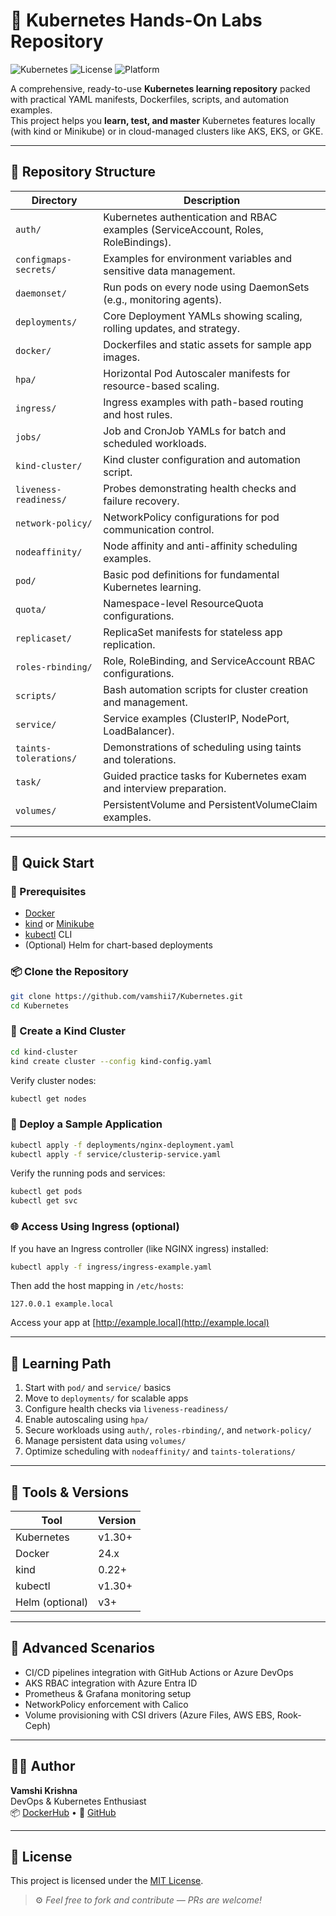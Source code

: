 # 🌟 Kubernetes Hands-On Labs Repository

![Kubernetes](https://img.shields.io/badge/Kubernetes-v1.30-blue?logo=kubernetes)
![License](https://img.shields.io/badge/license-MIT-green)
![Platform](https://img.shields.io/badge/platform-kind%20%7C%20minikube%20%7C%20AKS-blueviolet)

A comprehensive, ready-to-use **Kubernetes learning repository** packed with practical YAML manifests, Dockerfiles, scripts, and automation examples.  
This project helps you **learn, test, and master** Kubernetes features locally (with kind or Minikube) or in cloud-managed clusters like AKS, EKS, or GKE.

---

## 📁 Repository Structure

| Directory | Description |
|------------|-------------|
| `auth/` | Kubernetes authentication and RBAC examples (ServiceAccount, Roles, RoleBindings). |
| `configmaps-secrets/` | Examples for environment variables and sensitive data management. |
| `daemonset/` | Run pods on every node using DaemonSets (e.g., monitoring agents). |
| `deployments/` | Core Deployment YAMLs showing scaling, rolling updates, and strategy. |
| `docker/` | Dockerfiles and static assets for sample app images. |
| `hpa/` | Horizontal Pod Autoscaler manifests for resource-based scaling. |
| `ingress/` | Ingress examples with path-based routing and host rules. |
| `jobs/` | Job and CronJob YAMLs for batch and scheduled workloads. |
| `kind-cluster/` | Kind cluster configuration and automation script. |
| `liveness-readiness/` | Probes demonstrating health checks and failure recovery. |
| `network-policy/` | NetworkPolicy configurations for pod communication control. |
| `nodeaffinity/` | Node affinity and anti-affinity scheduling examples. |
| `pod/` | Basic pod definitions for fundamental Kubernetes learning. |
| `quota/` | Namespace-level ResourceQuota configurations. |
| `replicaset/` | ReplicaSet manifests for stateless app replication. |
| `roles-rbinding/` | Role, RoleBinding, and ServiceAccount RBAC configurations. |
| `scripts/` | Bash automation scripts for cluster creation and management. |
| `service/` | Service examples (ClusterIP, NodePort, LoadBalancer). |
| `taints-tolerations/` | Demonstrations of scheduling using taints and tolerations. |
| `task/` | Guided practice tasks for Kubernetes exam and interview preparation. |
| `volumes/` | PersistentVolume and PersistentVolumeClaim examples. |

---

## 🚀 Quick Start

### 🧩 Prerequisites
- [Docker](https://docs.docker.com/get-docker/)
- [kind](https://kind.sigs.k8s.io/) or [Minikube](https://minikube.sigs.k8s.io/docs/start/)
- [kubectl](https://kubernetes.io/docs/tasks/tools/) CLI
- (Optional) Helm for chart-based deployments

### 📦 Clone the Repository

```bash
git clone https://github.com/vamshii7/Kubernetes.git
cd Kubernetes
```

### 🧱 Create a Kind Cluster

```bash
cd kind-cluster
kind create cluster --config kind-config.yaml
```

Verify cluster nodes:
```bash
kubectl get nodes
```

### 🐳 Deploy a Sample Application

```bash
kubectl apply -f deployments/nginx-deployment.yaml
kubectl apply -f service/clusterip-service.yaml
```

Verify the running pods and services:
```bash
kubectl get pods
kubectl get svc
```

### 🌐 Access Using Ingress (optional)

If you have an Ingress controller (like NGINX ingress) installed:

```bash
kubectl apply -f ingress/ingress-example.yaml
```
Then add the host mapping in `/etc/hosts`:
```
127.0.0.1 example.local
```
Access your app at [http://example.local](http://example.local)

---

## 🧠 Learning Path

1. Start with `pod/` and `service/` basics  
2. Move to `deployments/` for scalable apps  
3. Configure health checks via `liveness-readiness/`  
4. Enable autoscaling using `hpa/`  
5. Secure workloads using `auth/`, `roles-rbinding/`, and `network-policy/`  
6. Manage persistent data using `volumes/`  
7. Optimize scheduling with `nodeaffinity/` and `taints-tolerations/`  

---

## 🧰 Tools & Versions

| Tool | Version |
|------|----------|
| Kubernetes | v1.30+ |
| Docker | 24.x |
| kind | 0.22+ |
| kubectl | v1.30+ |
| Helm (optional) | v3+ |

---

## 🧪 Advanced Scenarios

- CI/CD pipelines integration with GitHub Actions or Azure DevOps  
- AKS RBAC integration with Azure Entra ID  
- Prometheus & Grafana monitoring setup  
- NetworkPolicy enforcement with Calico  
- Volume provisioning with CSI drivers (Azure Files, AWS EBS, Rook-Ceph)

---

## 🧑‍💻 Author

**Vamshi Krishna**  
DevOps & Kubernetes Enthusiast  
📦 [DockerHub](https://hub.docker.com/) • 🧭 [GitHub](https://github.com/vamshii7)

---

## 📝 License

This project is licensed under the [MIT License](LICENSE).

> ⚙️ _Feel free to fork and contribute — PRs are welcome!_
